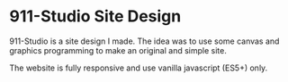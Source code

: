 # 911-Studio Site Design

911-Studio is a site design I made.
The idea was to use some canvas and graphics
programming to make an original and simple
site.

The website is fully responsive and use
vanilla javascript (ES5+) only.
